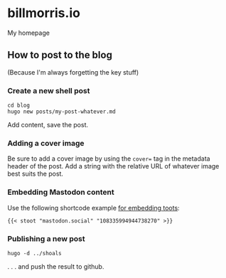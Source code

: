 # billmorris.io

My homepage

## How to post to the blog
(Because I'm always forgetting the key stuff)

### Create a new shell post
```
cd blog
hugo new posts/my-post-whatever.md
```

Add content, save the post.

### Adding a cover image

Be sure to add a cover image by using the `cover=` tag in the metadata header of the post. Add a string with the relative URL of whatever image best suits the post.

### Embedding Mastodon content

Use the following shortcode example [for embedding toots](https://www.brycewray.com/posts/2022/06/static-mastodon-toots-hugo/):

`{{< stoot "mastodon.social" "108335994944738270" >}}`

### Publishing a new post

```
hugo -d ../shoals
```

. . . and push the result to github.
